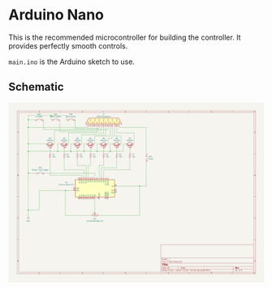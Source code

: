 # Arduino Nano

This is the recommended microcontroller for building the controller. It provides perfectly smooth controls.

`main.ino` is the Arduino sketch to use.

## Schematic

![schematic](./arduinoKicadSchematic.svg)
